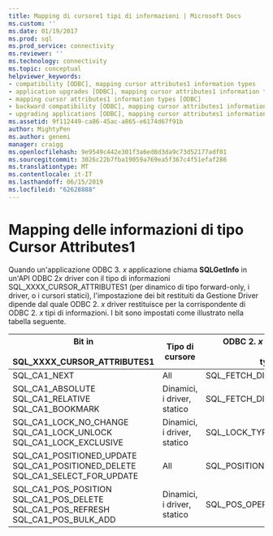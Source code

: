 ```yaml
---
title: Mapping di cursore1 tipi di informazioni | Microsoft Docs
ms.custom: ''
ms.date: 01/19/2017
ms.prod: sql
ms.prod_service: connectivity
ms.reviewer: ''
ms.technology: connectivity
ms.topic: conceptual
helpviewer_keywords:
- compatibility [ODBC], mapping cursor attributes1 information types
- application upgrades [ODBC], mapping cursor attributes1 information types
- mapping cursor attributes1 information types [ODBC]
- backward compatibility [ODBC], mapping cursor attributes1 information types
- upgrading applications [ODBC], mapping cursor attributes1 information types
ms.assetid: 9f112449-ca86-45ac-a865-e6174d67f91b
author: MightyPen
ms.author: genemi
manager: craigg
ms.openlocfilehash: 9e9549c442e301f3a6ed8d3da9c73d52177adf01
ms.sourcegitcommit: 3026c22b7fba19059a769ea5f367c4f51efaf286
ms.translationtype: MT
ms.contentlocale: it-IT
ms.lasthandoff: 06/15/2019
ms.locfileid: "62628888"
---
```

# <a name="mapping-the-cursor-attributes1-information-types"></a>Mapping delle informazioni di tipo Cursor Attributes1
Quando un'applicazione ODBC 3. *x* applicazione chiama **SQLGetInfo** in un'API ODBC 2*x* driver con il tipo di informazioni SQL_XXXX_CURSOR_ATTRIBUTES1 (per dinamico di tipo forward-only, i driver, o i cursori statici), l'impostazione dei bit restituiti da Gestione Driver dipende dal quale ODBC 2. *x* driver restituisce per la corrispondente di ODBC 2. *x* tipi di informazioni. I bit sono impostati come illustrato nella tabella seguente.  
  
|Bit in<br /><br /> SQL_XXXX_CURSOR_ATTRIBUTES1|Tipo di cursore|ODBC 2. *x* informazioni<br /><br /> type|  
|-----------------------------------------------|-----------------|-------------------------------------|  
|SQL_CA1_NEXT|All|SQL_FETCH_DIRECTION|  
|SQL_CA1_ABSOLUTE SQL_CA1_RELATIVE SQL_CA1_BOOKMARK|Dinamici, i driver, statico|SQL_FETCH_DIRECTION|  
|SQL_CA1_LOCK_NO_CHANGE SQL_CA1_LOCK_UNLOCK SQL_CA1_LOCK_EXCLUSIVE|Dinamici, i driver, statico|SQL_LOCK_TYPES|  
|SQL_CA1_POSITIONED_UPDATE SQL_CA1_POSITIONED_DELETE SQL_CA1_SELECT_FOR_UPDATE|All|SQL_POSITIONED_STATEMENTS|  
|SQL_CA1_POS_POSITION SQL_CA1_POS_DELETE SQL_CA1_POS_REFRESH SQL_CA1_POS_BULK_ADD|Dinamici, i driver, statico|SQL_POS_OPERATIONS|
